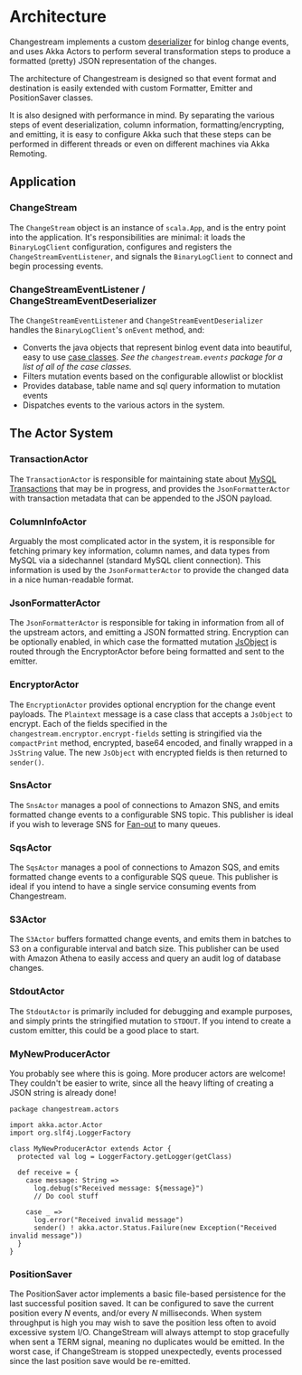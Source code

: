 # Architecture

Changestream implements a custom [deserializer](https://github.com/shyiko/mysql-binlog-connector-java#controlling-event-deserialization) for binlog change events, and uses Akka Actors to perform several transformation steps to produce a formatted (pretty) JSON representation of the changes.

The architecture of Changestream is designed so that event format and destination is easily extended with custom Formatter, Emitter and PositionSaver classes.

It is also designed with performance in mind. By separating the various steps of event deserialization, column information, formatting/encrypting, and emitting, it is easy to configure Akka such that these steps can be performed in different threads or even on different machines via Akka Remoting.

## Application
### ChangeStream
The `ChangeStream` object is an instance of `scala.App`, and is the entry point into the application. It's responsibilities are minimal: it loads the `BinaryLogClient` configuration, configures and registers the `ChangeStreamEventListener`, and signals the `BinaryLogClient` to connect and begin processing events.

### ChangeStreamEventListener / ChangeStreamEventDeserializer
The `ChangeStreamEventListener` and `ChangeStreamEventDeserializer` handles the `BinaryLogClient`'s `onEvent` method, and:

- Converts the java objects that represent binlog event data into beautiful, easy to use [case classes](http://docs.scala-lang.org/tutorials/tour/case-classes.html). *See the `changestream.events` package for a list of all of the case classes.*
- Filters mutation events based on the configurable allowlist or blocklist
- Provides database, table name and sql query information to mutation events
- Dispatches events to the various actors in the system.

## The Actor System
### TransactionActor
The `TransactionActor` is responsible for maintaining state about
[MySQL Transactions](http://dev.mysql.com/doc/refman/5.7/en/sql-syntax-transactions.html) that may be in progress, and
provides the `JsonFormatterActor` with transaction metadata that can be appended to the JSON payload.

### ColumnInfoActor
Arguably the most complicated actor in the system, it is responsible for fetching primary key information, column names,
and data types from MySQL via a sidechannel (standard MySQL client connection). This information is used by the
`JsonFormatterActor` to provide the changed data in a nice human-readable format.

### JsonFormatterActor
The `JsonFormatterActor` is responsible for taking in information from all of the upstream actors, and emitting a JSON
formatted string. Encryption can be optionally enabled, in which case the formatted mutation
[JsObject](https://github.com/spray/spray-json#usage) is routed through the EncryptorActor before being formatted and
sent to the emitter.

### EncryptorActor
The `EncryptionActor` provides optional encryption for the change event payloads. The `Plaintext` message is a case
class that accepts a `JsObject` to encrypt. Each of the fields specified in the `changestream.encryptor.encrypt-fields`
setting is stringified via the `compactPrint` method, encrypted, base64 encoded, and finally wrapped in a `JsString`
value. The new `JsObject` with encrypted fields is then returned to `sender()`.

### SnsActor
The `SnsActor` manages a pool of connections to Amazon SNS, and emits formatted change events to a configurable
SNS topic. This publisher is ideal if you wish to leverage SNS for
[Fan-out](http://docs.aws.amazon.com/sns/latest/dg/SNS_Scenarios.html) to many queues.

### SqsActor
The `SqsActor` manages a pool of connections to Amazon SQS, and emits formatted change events to a configurable SQS
queue. This publisher is ideal if you intend to have a single service consuming events from Changestream.

### S3Actor
The `S3Actor` buffers formatted change events, and emits them in batches to S3 on a configurable interval and batch
size. This publisher can be used with Amazon Athena to easily access and query an audit log of database changes.

### StdoutActor
The `StdoutActor` is primarily included for debugging and example purposes, and simply prints the stringified mutation
to `STDOUT`. If you intend to create a custom emitter, this could be a good place to start.

### MyNewProducerActor
You probably see where this is going. More producer actors are welcome! They couldn't be easier to write, since all the
heavy lifting of creating a JSON string is already done!
```
package changestream.actors

import akka.actor.Actor
import org.slf4j.LoggerFactory

class MyNewProducerActor extends Actor {
  protected val log = LoggerFactory.getLogger(getClass)

  def receive = {
    case message: String =>
      log.debug(s"Received message: ${message}")
      // Do cool stuff

    case _ =>
      log.error("Received invalid message")
      sender() ! akka.actor.Status.Failure(new Exception("Received invalid message"))
  }
}

```

### PositionSaver
The PositionSaver actor implements a basic file-based persistence for the last successful position saved. It can be
configured to save the current position every *N* events, and/or every *N* milliseconds. When system throughput is high
you may wish to save the position less often to avoid excessive system I/O. ChangeStream will always attempt to stop
gracefully when sent a TERM signal, meaning no duplicates would be emitted. In the worst case, if ChangeStream is
stopped unexpectedly, events processed since the last position save would be re-emitted.
